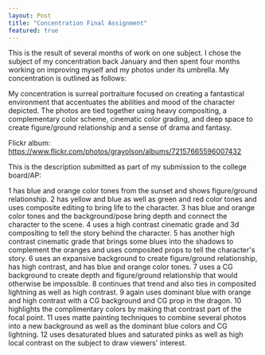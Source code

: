 ```yaml
---
layout: Post
title: "Concentration Final Assignment"
featured: true
---
```


This is the result of several months of work on one subject. I chose the
subject of my concentration back January and then spent four months working
on improving myself and my photos under its umbrella. My concentration is outlined
as follows:

My concentration is surreal portraiture focused on creating a
fantastical environment that accentuates the abilities and mood of the
character depicted. The photos are tied together using heavy
compositing, a complementary color scheme, cinematic color grading, and
deep space to create figure/ground relationship and a sense of drama and
fantasy.

Flickr album:
https://www.flickr.com/photos/grayolson/albums/72157665596007432

This is the description submitted as part of my submission to the college board/AP:

1 has blue and orange color tones from the sunset and shows
figure/ground relationship. 2 has yellow and blue as well as green and
red color tones and uses composite editing to bring life to the
character. 3 has blue and orange color tones and the background/pose
bring depth and connect the character to the scene. 4 uses a high
contrast cinematic grade and 3d compositing to tell the story behind the
character. 5 has another high contrast cinematic grade that brings some
blues into the shadows to complement the oranges and uses composited
props to tell the character's story. 6 uses an expansive background to
create figure/ground relationship, has high contrast, and has blue and
orange color tones. 7 uses a CG background to create depth and
figure/ground relationship that would otherwise be impossible. 8
continues that trend and also ties in composited lightning as well as
high contrast. 9 again uses dominant blue with orange and high contrast
with a CG background and CG prop in the dragon. 10 highlights the
complimentary colors by making that contrast part of the focal point. 11
uses matte painting techniques to combine several photos into a new
background as well as the dominant blue colors and CG lightning. 12 uses
desaturated blues and saturated pinks as well as high local contrast on
the subject to draw viewers' interest.

